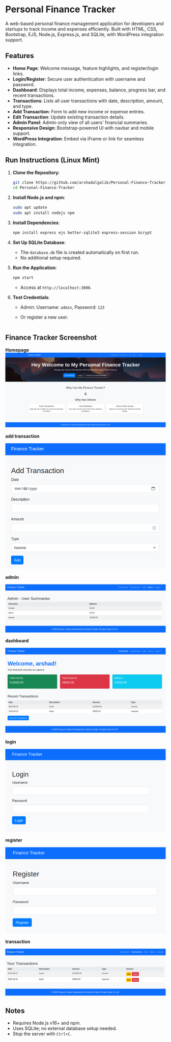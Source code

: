 # Personal Finance Tracker

A web-based personal finance management application for developers and startups to track income and expenses efficiently. Built with HTML, CSS, Bootstrap, EJS, Node.js, Express.js, and SQLite, with WordPress integration support.

## Features

- **Home Page**: Welcome message, feature highlights, and register/login links.
- **Login/Register**: Secure user authentication with username and password.
- **Dashboard**: Displays total income, expenses, balance, progress bar, and recent transactions.
- **Transactions**: Lists all user transactions with date, description, amount, and type.
- **Add Transaction**: Form to add new income or expense entries.
- **Edit Transaction**: Update existing transaction details.
- **Admin Panel**: Admin-only view of all users' financial summaries.
- **Responsive Design**: Bootstrap-powered UI with navbar and mobile support.
- **WordPress Integration**: Embed via iFrame or link for seamless integration.

## Run Instructions (Linux Mint)

1. **Clone the Repository**:
   ```bash
   git clone https://github.com/arshadalgalib/Personal-Finance-Tracker.git
   cd Personal-Finance-Tracker
   ```

2. **Install Node.js and npm**:
   ```bash
   sudo apt update
   sudo apt install nodejs npm
   ```

3. **Install Dependencies**:
   ```bash
   npm install express ejs better-sqlite3 express-session bcrypt
   ```

4. **Set Up SQLite Database**:
   - The `database.db` file is created automatically on first run.
   - No additional setup required.

5. **Run the Application**:
   ```bash
   npm start
   ```
   - Access at `http://localhost:3000`.

6. **Test Credentials**:
   - Admin: Username: `admin`, Password: `123`
   - Or register a new user.

     ```

## Finance Tracker Screenshot

**Homepage**
![Homepage](https://github.com/arshadalgalib/Personal-Finance-Tracker/blob/main/images/Homepage.png)

**add transaction**

![add transaction](https://github.com/arshadalgalib/Personal-Finance-Tracker/blob/main/images/add%20transaction.png)

**admin**

![admin](https://github.com/arshadalgalib/Personal-Finance-Tracker/blob/main/images/admin.png)

**dashboard**

![dashboard](https://github.com/arshadalgalib/Personal-Finance-Tracker/blob/main/images/dashboard.png)

**login**

![login](https://github.com/arshadalgalib/Personal-Finance-Tracker/blob/main/images/login.png)

**register**

![register](https://github.com/arshadalgalib/Personal-Finance-Tracker/blob/main/images/register.png)

**transaction**

![transaction](https://github.com/arshadalgalib/Personal-Finance-Tracker/blob/main/images/transaction.png)


## Notes

- Requires Node.js v16+ and npm.
- Uses SQLite; no external database setup needed.
- Stop the server with `Ctrl+C`.
